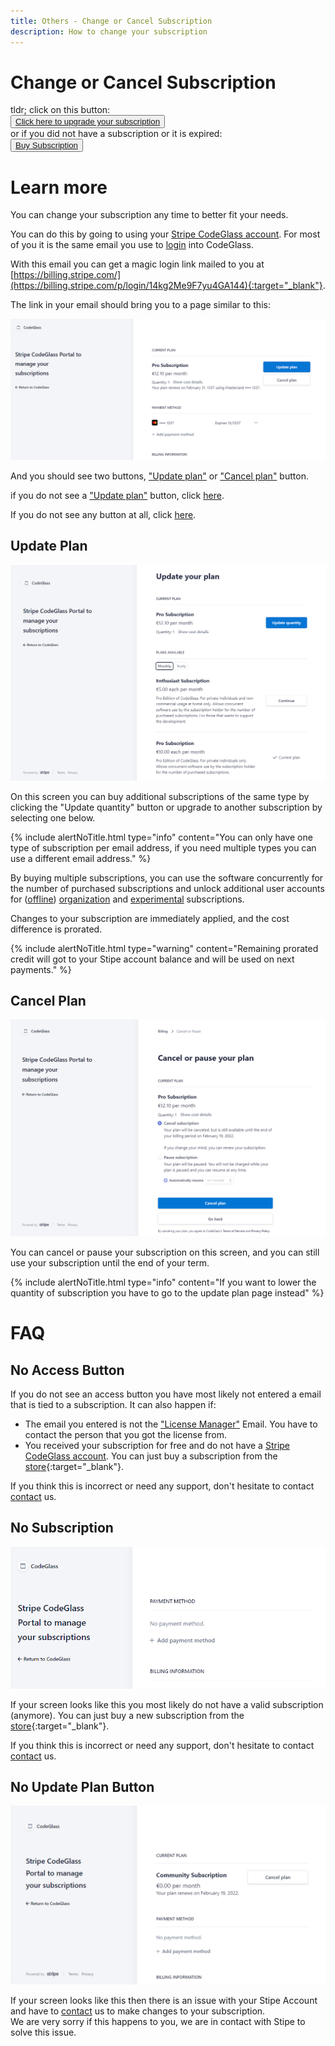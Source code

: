 ```yaml
---
title: Others - Change or Cancel Subscription
description: How to change your subscription
---
```

# Change or Cancel Subscription

tldr; click on this button: <br/>
<button><a href="https://users.licensespring.com/login" target="_blanc"> Click here to upgrade your subscription </a></button> <br/>
or if you did not have a subscription or it is expired:<br/>
<button><a href="https://codeglass.io/pricing" target="_blanc"> Buy Subscription </a></button>

# Learn more

You can change your subscription any time to better fit your needs.

You can do this by going to using your [Stripe CodeGlass account](Account.md#stripe-codeglass-account).
For most of you it is the same email you use to [login](../views/Splashscreen.md#login) into CodeGlass.

With this email you can get a magic login link mailed to you at [https://billing.stripe.com/](https://billing.stripe.com/p/login/14kg2Me9F7yu4GA144){:target="_blank"}.

The link in your email should bring you to a page similar to this:

![assets/img/Stripe/Stripe_Subscription.png](../../assets/img/Stripe/Stripe_Subscription.png)

And you should see two buttons, ["Update plan"](#update-plan) or ["Cancel plan"](#cancel-plan) button.

if you do not see a ["Update plan"](#update-plan) button, click [here](#no-update-plan-button).

If you do not see any button at all, click [here](#no-subscription).



## Update Plan

![assets/img/Stripe/Stripe_UpdatePlan.png](../../assets/img/Stripe/Stripe_UpdatePlan.png)

On this screen you can buy additional subscriptions of the same type by clicking the "Update quantity" button or upgrade to another subscription by selecting one below. <br/>

{% include alertNoTitle.html  type="info" content="You can only have one type of subscription per email address, if you need multiple types you can use a different email address."  %}

By buying multiple subscriptions, you can use the software concurrently for the number of purchased subscriptions and unlock additional user accounts for ([offline](../LicenseTypes/OfflineEnterpriseSubscription.md)) [organization](../LicenseTypes/EnterpriseSubscription.md) and [experimental](../LicenseTypes/ExperimentalSubscription.md) subscriptions.


Changes to your subscription are immediately applied, and the cost difference is prorated.


{% include alertNoTitle.html  type="warning" content="Remaining prorated credit will got to your Stipe account balance and will be used on next payments."  %}





## Cancel Plan
![assets/img/Stripe/Stripe_CancelPlan.png](../../assets/img/Stripe/Stripe_CancelPlan.png)

You can cancel or pause your subscription on this screen, and you can still use your subscription until the end of your term.

{% include alertNoTitle.html  type="info" content="If you want to lower the quantity of subscription you have to go to the update plan page instead"  %}







# FAQ

## No Access Button
If you do not see an access button you have most likely not entered a email that is tied to a subscription.
It can also happen if:

- The email you entered is not the ["License Manager"](Account.md#licensespring-codeglass-Account) Email.
    You have to contact the person that you got the license from.
- You received your subscription for free and do not have a [Stripe CodeGlass account](Account.md#stripe-codeGlass-account).
    You can just buy a subscription from the [store](https://codeglass.io/pricing){:target="_blank"}.


If you think this is incorrect or need any support, don't hesitate to contact [contact](../../contact) us.


## No Subscription
![assets/img/Stripe/Stripe_NoSubscription.png](../../assets/img/Stripe/Stripe_NoSubscription.png)

If your screen looks like this you most likely do not have a valid subscription (anymore).
You can just buy a new subscription from the [store](https://codeglass.io/pricing){:target="_blank"}.

If you think this is incorrect or need any support, don't hesitate to contact [contact](../../contact) us.


## No Update Plan Button
![assets/img/Stripe/Stripe_NoUpdatePlan.png](../../assets/img/Stripe/Stripe_NoUpdatePlan.png)


If your screen looks like this then there is an issue with your Stipe Account and have to [contact](../../contact) us to make changes to your subscription. <br/>
We are very sorry if this happens to you, we are in contact with Stipe to solve this issue.
